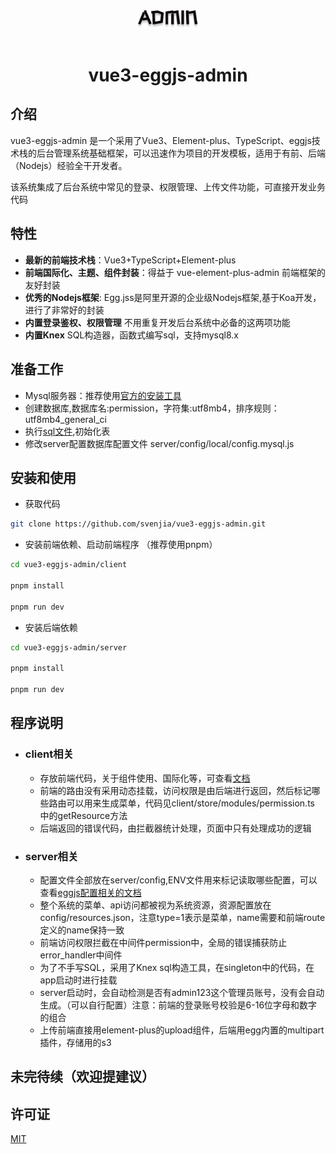 <div align="center"> <a href="https://github.com/svenjia/vue3-eggjs-admin"> <img width="100" src="./client/public/logo.png"> </a> <br> <br>

<h1>vue3-eggjs-admin</h1>
</div>

## 介绍

vue3-eggjs-admin 是一个采用了Vue3、Element-plus、TypeScript、eggjs技术栈的后台管理系统基础框架，可以迅速作为项目的开发模板，适用于有前、后端（Nodejs）经验全干开发者。

该系统集成了后台系统中常见的登录、权限管理、上传文件功能，可直接开发业务代码

## 特性

- **最新的前端技术栈**：Vue3+TypeScript+Element-plus
- **前端国际化、主题、组件封装**：得益于 vue-element-plus-admin 前端框架的友好封装
- **优秀的Nodejs框架**: Egg.jss是阿里开源的企业级Nodejs框架,基于Koa开发，进行了非常好的封装
- **内置登录鉴权、权限管理** 不用重复开发后台系统中必备的这两项功能
- **内置Knex** SQL构造器，函数式编写sql，支持mysql8.x

## 准备工作

- Mysql服务器：推荐使用[官方的安装工具](https://dev.mysql.com/downloads/installer/)
- 创建数据库,数据库名:permission，字符集:utf8mb4，排序规则：utf8mb4_general_ci
- 执行[sql文件](./server/dbs/permission.sql),初始化表
- 修改server配置数据库配置文件 server/config/local/config.mysql.js


## 安装和使用

- 获取代码

```bash
git clone https://github.com/svenjia/vue3-eggjs-admin.git
```

-  安装前端依赖、启动前端程序 （推荐使用pnpm）

```bash
cd vue3-eggjs-admin/client

pnpm install 

pnpm run dev

```

-  安装后端依赖

```bash
cd vue3-eggjs-admin/server

pnpm install

pnpm run dev

```

## 程序说明
- ### client相关
    - 存放前端代码，关于组件使用、国际化等，可查看[文档](https://element-plus-admin-doc.cn/guide/introduction.html)
    - 前端的路由没有采用动态挂载，访问权限是由后端进行返回，然后标记哪些路由可以用来生成菜单，代码见client/store/modules/permission.ts 中的getResource方法
    - 后端返回的错误代码，由拦截器统计处理，页面中只有处理成功的逻辑
- ### server相关
    - 配置文件全部放在server/config,ENV文件用来标记读取哪些配置，可以查看[eggjs配置相关的文档](https://www.eggjs.org/zh-CN/basics/config)
    - 整个系统的菜单、api访问都被视为系统资源，资源配置放在config/resources.json，注意type=1表示是菜单，name需要和前端route定义的name保持一致
    - 前端访问权限拦截在中间件permission中，全局的错误捕获防止error_handler中间件
    - 为了不手写SQL，采用了Knex sql构造工具，在singleton中的代码，在app启动时进行挂载
    - server启动时，会自动检测是否有admin123这个管理员账号，没有会自动生成。（可以自行配置）注意：前端的登录账号校验是6-16位字母和数字的组合
    - 上传前端直接用element-plus的upload组件，后端用egg内置的multipart插件，存储用的s3

## 未完待续（欢迎提建议）

## 许可证

[MIT](./LICENSE)
